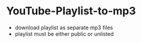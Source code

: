 # YouTube-Playlist-to-mp3
<ul>
  <li>download playlist as separate mp3 files</li>
  <li>playlist must be either public or unlisted</li>
</ul>
